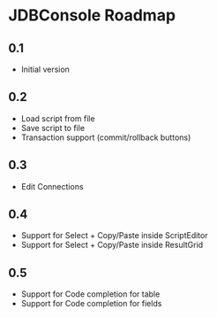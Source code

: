 JDBConsole Roadmap
===================

0.1
-------------
 - Initial version

0.2
-------------
 - Load script from file
 - Save script to file
 - Transaction support (commit/rollback buttons)

0.3
-------------
 - Edit Connections

0.4
-------------
 - Support for Select + Copy/Paste inside ScriptEditor
 - Support for Select + Copy/Paste inside ResultGrid

0.5
-------------
 - Support for Code completion for table
 - Support for Code completion for fields
